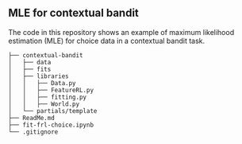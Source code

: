 
## MLE for contextual bandit 

The code in this repository shows an example of maximum likelihood estimation (MLE) for choice data in a contextual bandit task. 

```
├── contextual-bandit
│   ├── data
│   ├── fits
│   ├── libraries
│   │   ├── Data.py
│   │   ├── FeatureRL.py
│   │   ├── fitting.py
│   │   ├── World.py
│   └── partials/template
├── ReadMe.md
├── fit-frl-choice.ipynb
└── .gitignore

```
